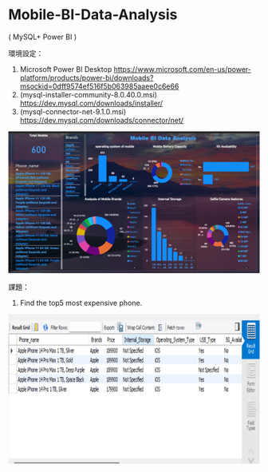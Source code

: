 # Mobile-BI-Data-Analysis
( MySQL+ Power BI ) 

環境設定：
1) Microsoft Power BI Desktop
https://www.microsoft.com/en-us/power-platform/products/power-bi/downloads?msockid=0dff9574ef516f5b063985aaee0c6e66
2) (mysql-installer-community-8.0.40.0.msi)
https://dev.mysql.com/downloads/installer/
3) (mysql-connector-net-9.1.0.msi)
https://dev.mysql.com/downloads/connector/net/


<img src="pictures/BI data visualization.png" width="700px">

課題：
1) Find  the top5 most expensive phone.
<img src="pictures/top5 most expensive phone.png" height="300px" width ="550px">
